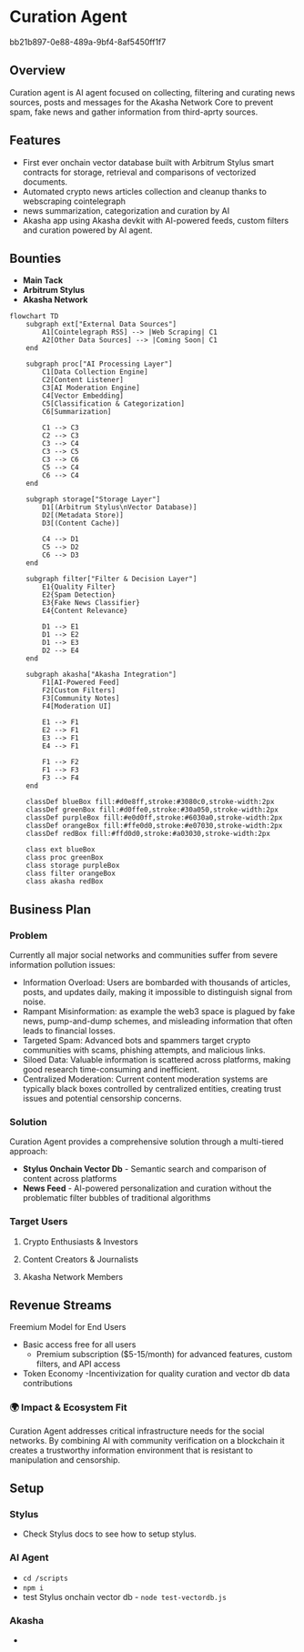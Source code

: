# Curation Agent

bb21b897-0e88-489a-9bf4-8af5450ff1f7

## Overview

Curation agent is AI agent focused on collecting, filtering and curating news sources, posts and messages for the Akasha Network Core to prevent spam, fake news and gather information from third-aprty sources.

## Features

- First ever onchain vector database built with Arbitrum Stylus smart contracts for storage, retrieval and comparisons of vectorized documents.
- Automated crypto news articles collection and cleanup thanks to webscraping cointelegraph
- news summarization, categorization and curation by AI
- Akasha app using Akasha devkit with AI-powered feeds, custom filters and curation powered by AI agent.

## Bounties

- **Main Tack**
- **Arbitrum Stylus**
- **Akasha Network**

```mermaid
flowchart TD
    subgraph ext["External Data Sources"]
        A1[Cointelegraph RSS] --> |Web Scraping| C1
        A2[Other Data Sources] --> |Coming Soon| C1
    end

    subgraph proc["AI Processing Layer"]
        C1[Data Collection Engine]
        C2[Content Listener]
        C3[AI Moderation Engine]
        C4[Vector Embedding]
        C5[Classification & Categorization]
        C6[Summarization]

        C1 --> C3
        C2 --> C3
        C3 --> C4
        C3 --> C5
        C3 --> C6
        C5 --> C4
        C6 --> C4
    end

    subgraph storage["Storage Layer"]
        D1[(Arbitrum Stylus\nVector Database)]
        D2[(Metadata Store)]
        D3[(Content Cache)]

        C4 --> D1
        C5 --> D2
        C6 --> D3
    end

    subgraph filter["Filter & Decision Layer"]
        E1{Quality Filter}
        E2{Spam Detection}
        E3{Fake News Classifier}
        E4{Content Relevance}

        D1 --> E1
        D1 --> E2
        D1 --> E3
        D2 --> E4
    end

    subgraph akasha["Akasha Integration"]
        F1[AI-Powered Feed]
        F2[Custom Filters]
        F3[Community Notes]
        F4[Moderation UI]

        E1 --> F1
        E2 --> F1
        E3 --> F1
        E4 --> F1

        F1 --> F2
        F1 --> F3
        F3 --> F4
    end

    classDef blueBox fill:#d0e8ff,stroke:#3080c0,stroke-width:2px
    classDef greenBox fill:#d0ffe0,stroke:#30a050,stroke-width:2px
    classDef purpleBox fill:#e0d0ff,stroke:#6030a0,stroke-width:2px
    classDef orangeBox fill:#ffe0d0,stroke:#e07030,stroke-width:2px
    classDef redBox fill:#ffd0d0,stroke:#a03030,stroke-width:2px

    class ext blueBox
    class proc greenBox
    class storage purpleBox
    class filter orangeBox
    class akasha redBox
```

## Business Plan

### Problem

Currently all major social networks and communities suffer from severe information pollution issues:

- Information Overload: Users are bombarded with thousands of articles, posts, and updates daily, making it impossible to distinguish signal from noise.
- Rampant Misinformation: as example the web3 space is plagued by fake news, pump-and-dump schemes, and misleading information that often leads to financial losses.
- Targeted Spam: Advanced bots and spammers target crypto communities with scams, phishing attempts, and malicious links.
- Siloed Data: Valuable information is scattered across platforms, making good research time-consuming and inefficient.
- Centralized Moderation: Current content moderation systems are typically black boxes controlled by centralized entities, creating trust issues and potential censorship concerns.

### Solution

Curation Agent provides a comprehensive solution through a multi-tiered approach:

- **Stylus Onchain Vector Db** - Semantic search and comparison of content across platforms
- **News Feed** - AI-powered personalization and curation without the problematic filter bubbles of traditional algorithms

### Target Users

1. Crypto Enthusiasts & Investors

2. Content Creators & Journalists

3. Akasha Network Members

## Revenue Streams

Freemium Model for End Users

- Basic access free for all users
  - Premium subscription ($5-15/month) for advanced features, custom filters, and API access
- Token Economy
  -Incentivization for quality curation and vector db data contributions

### 🌍 Impact & Ecosystem Fit

Curation Agent addresses critical infrastructure needs for the social networks. By combining AI with community verification on a blockchain it creates a trustworthy information environment that is resistant to manipulation and censorship.

## Setup

### Stylus

- Check Stylus docs to see how to setup stylus.

### AI Agent

- `cd /scripts`
- `npm i`
- test Stylus onchain vector db - `node test-vectordb.js`

### Akasha

-
